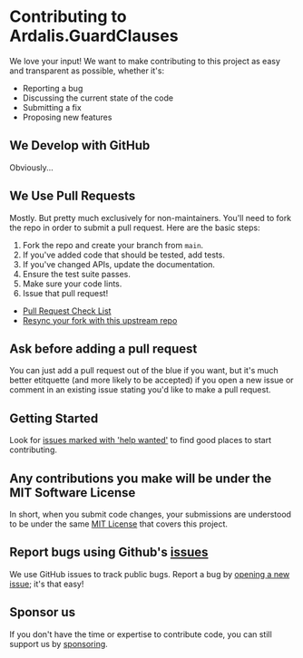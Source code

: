 # Contributing to Ardalis.GuardClauses

We love your input! We want to make contributing to this project as easy and transparent as possible, whether it's:

- Reporting a bug
- Discussing the current state of the code
- Submitting a fix
- Proposing new features

## We Develop with GitHub

Obviously...

## We Use Pull Requests

Mostly. But pretty much exclusively for non-maintainers. You'll need to fork the repo in order to submit a pull request. Here are the basic steps:

1. Fork the repo and create your branch from `main`.
2. If you've added code that should be tested, add tests.
3. If you've changed APIs, update the documentation.
4. Ensure the test suite passes.
5. Make sure your code lints.
6. Issue that pull request!

- [Pull Request Check List](https://ardalis.com/github-pull-request-checklist/)
- [Resync your fork with this upstream repo](https://ardalis.com/syncing-a-fork-of-a-github-repository-with-upstream/)

## Ask before adding a pull request

You can just add a pull request out of the blue if you want, but it's much better etitquette (and more likely to be accepted) if you open a new issue or comment in an existing issue stating you'd like to make a pull request.

## Getting Started

Look for [issues marked with 'help wanted'](https://github.com/ardalis/guardclauses/issues?q=is%3Aissue+is%3Aopen+label%3A%22help+wanted%22) to find good places to start contributing.

## Any contributions you make will be under the MIT Software License

In short, when you submit code changes, your submissions are understood to be under the same [MIT License](http://choosealicense.com/licenses/mit/) that covers this project.

## Report bugs using Github's [issues](https://github.com/ardalis/guardclauses/issues)

We use GitHub issues to track public bugs. Report a bug by [opening a new issue](https://github.com/ardalis/GuardClauses/issues/new/choose); it's that easy!

## Sponsor us

If you don't have the time or expertise to contribute code, you can still support us by [sponsoring](https://github.com/sponsors/ardalis).
